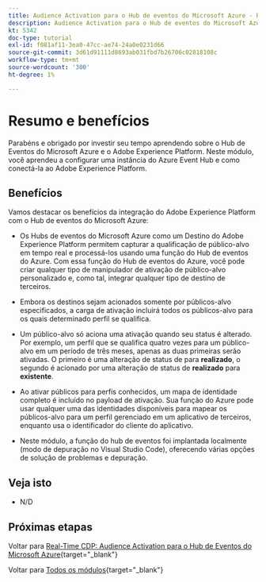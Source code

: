 ```yaml
---
title: Audience Activation para o Hub de eventos do Microsoft Azure - Resumo e benefícios
description: Audience Activation para o Hub de eventos do Microsoft Azure - Resumo e benefícios
kt: 5342
doc-type: tutorial
exl-id: f081af11-3ea0-47cc-ae74-24a0e0231d66
source-git-commit: 3d61d91111d8693ab031fbd7b26706c02818108c
workflow-type: tm+mt
source-wordcount: '300'
ht-degree: 1%

---
```


# Resumo e benefícios

Parabéns e obrigado por investir seu tempo aprendendo sobre o Hub de Eventos do Microsoft Azure e o Adobe Experience Platform.
Neste módulo, você aprendeu a configurar uma instância do Azure Event Hub e como conectá-la ao Adobe Experience Platform.

## Benefícios

Vamos destacar os benefícios da integração do Adobe Experience Platform com o Hub de eventos do Microsoft Azure:

- Os Hubs de eventos do Microsoft Azure como um Destino do Adobe Experience Platform permitem capturar a qualificação de público-alvo em tempo real e processá-los usando uma função do Hub de eventos do Azure. Com essa função do Hub de eventos do Azure, você pode criar qualquer tipo de manipulador de ativação de público-alvo personalizado e, como tal, integrar qualquer tipo de destino de terceiros.

- Embora os destinos sejam acionados somente por públicos-alvo especificados, a carga de ativação incluirá todos os públicos-alvo para os quais determinado perfil se qualifica.

- Um público-alvo só aciona uma ativação quando seu status é alterado. Por exemplo, um perfil que se qualifica quatro vezes para um público-alvo em um período de três meses, apenas as duas primeiras serão ativadas. O primeiro é uma alteração de status de para **realizado**, o segundo é acionado por uma alteração de status de **realizado** para **existente**.

- Ao ativar públicos para perfis conhecidos, um mapa de identidade completo é incluído no payload de ativação. Sua função do Azure pode usar qualquer uma das identidades disponíveis para mapear os públicos-alvo para um perfil gerenciado em um aplicativo de terceiros, enquanto usa o identificador do cliente do aplicativo.

- Neste módulo, a função do hub de eventos foi implantada localmente (modo de depuração no Visual Studio Code), oferecendo várias opções de solução de problemas e depuração.

## Veja isto

- N/D

## Próximas etapas

Voltar para [Real-Time CDP: Audience Activation para o Hub de Eventos do Microsoft Azure](./segment-activation-microsoft-azure-eventhub.md){target="_blank"}

Voltar para [Todos os módulos](./../../../../overview.md){target="_blank"}
